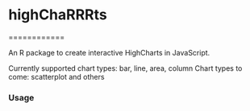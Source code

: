 # highChaRRRts
============

An R package to create interactive HighCharts in JavaScript. 

Currently supported chart types: bar, line, area, column
Chart types to come: scatterplot and others

### Usage